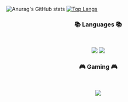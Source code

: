 ![Anurag's GitHub stats](https://github-readme-stats.vercel.app/api?username=tmdgns7469@gmail.com&show_icons=true&theme=radical)
[![Top Langs](https://github-readme-stats.vercel.app/api/top-langs/?username=tmdgns7469@gmail.com&layout=compact)](https://github.com/tmdgns7469@gmail.com/github-readme-stats)

<h3 align="center"><b>📚 Languages 📚</b></h3>
</br>
<p align="center">
<img src="https://img.shields.io/badge/c++-%2300599C.svg?style=for-the-badge&logo=c%2B%2B&logoColor=white"/>
<img src="https://img.shields.io/badge/c%23-%23239120.svg?style=for-the-badge&logo=c-sharp&logoColor=white"/>
</p>

<h3 align="center"><b>🎮 Gaming 🎮</b></h3>
</br>
<p align="center">
<img src="https://img.shields.io/badge/unity-%23000000.svg?style=for-the-badge&logo=unity&logoColor=white"/>

</p>


